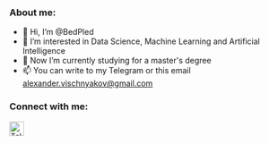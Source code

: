 ### About me:
- 👋 Hi, I’m @BedPled
- 👀 I’m interested in Data Science, Machine Learning and Artificial Intelligence
- 🌱 Now I’m currently studying for a master's degree
- 📫 You can write to my Telegram or this email alexander.vischnyakov@gmail.com 


### Connect with me:

[<img align="left" alt="Telegram" width="26px" src="https://img.icons8.com/color/48/000000/telegram-app--v1.png"/>][telegram]

[telegram]: https://t.me/BedTed

<!---
BedPled/BedPled is a ✨ special ✨ repository because its `README.md` (this file) appears on your GitHub profile.
You can click the Preview link to take a look at your changes.
--->
